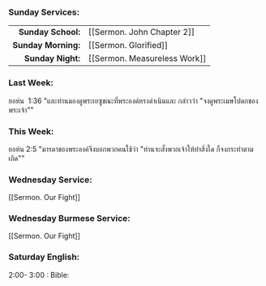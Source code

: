 ### Sunday Services:
| | |
| --:|:-- |
| **Sunday School:**  | [[Sermon. John Chapter 2]] |
| **Sunday Morning:** | [[Sermon. Glorified]] |
| **Sunday Night:**   | [[Sermon. Measureless Work]] |
### Last Week: 
ยอห์น  1:36 "และท่านมองดูพระเยซูขณะที่พระองค์ทรงดำเนินและ กล่าวว่า "จงดูพระเมษโปดกของพระเจ้า""
### This Week:
ยอห์น 2:5 "มารดาของพระองค์จึงบอกพวกคนใช้ว่า "ท่านจะสั่งพวกเจ้าให้ทำสิ่งใด ก็จงกระทำตามเถิด""
### Wednesday Service:
[[Sermon. Our Fight]]
### Wednesday Burmese Service:
[[Sermon. Our Fight]]
### Saturday English:
2:00- 3:00 : Bible: